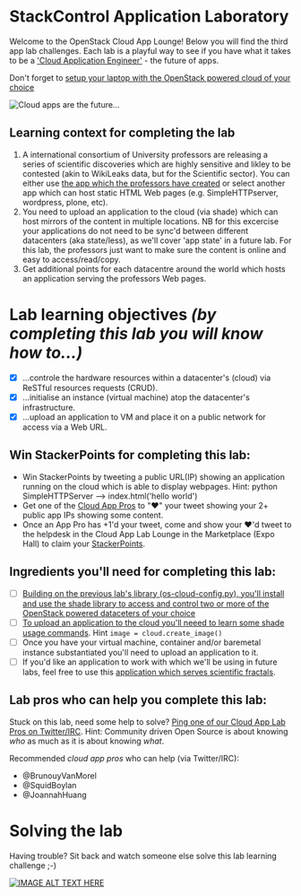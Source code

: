 # StackControl Application Laboratory

Welcome to the OpenStack Cloud App Lounge!  Below you will find the third app lab challenges.  Each lab is a playful way to see if you have what it takes to be a ['Cloud Application Engineer'](/cloud-application-engineer.md) - the future of apps. 

Don't forget to [setup your laptop with the OpenStack powered cloud of your choice](/prereq)

![Cloud apps are the future...](https://pbs.twimg.com/media/CuhvImeVYAAP71i.jpg:large)

## Learning context for completing the lab
 1. A international consortium of University professors are releasing a series of scientific discoveries which are highly sensitive and likley to be contested (akin to WikiLeaks data, but for the Scientific sector).  You can either use [the app which the professors have created](http://developer.openstack.org/firstapp-shade/introduction.html) or select another app which can host static HTML Web pages (e.g. SimpleHTTPserver, wordpress, plone, etc).
 2. You need to upload an application to the cloud (via shade) which can host mirrors of the content in multiple locations.  NB for this excercise your applications do not need to be sync'd between different datacenters (aka state/less), as we'll cover 'app state' in a future lab.  For this lab, the professors just want to make sure the content is online and easy to access/read/copy.
 3. Get additional points for each datacentre around the world which hosts an application serving the professors Web pages.

# Lab learning objectives _(by completing this lab you will know how to...)_
 - [x] ...controle the hardware resources within a datacenter's (cloud) via ReSTful resources requests (CRUD).
 - [x] ...initialise an instance (virtual machine) atop the datacenter's infrastructure.
 - [x] ...upload an application to VM and place it on a public network for access via a Web URL.

## Win StackerPoints for completing this lab:
  - Win StackerPoints by tweeting a public URL(IP) showing an application running on the cloud which is able to display webpages. Hint: python SimpleHTTPServer --> index.html('hello world')
  - Get one of the [Cloud App Pros](https://docs.google.com/presentation/d/1RBtAOjxmUh97fXrJlowvqVNmq2-8FxvBIHx2Dts1Jh8/pub?start=true&loop=true&delayms=1000) to "❤" your tweet showing your 2+ public app IPs showing some content.
  - Once an App Pro has +1'd your tweet, come and show your ❤'d tweet to the helpdesk in the Cloud App Lab Lounge in the Marketplace (Expo Hall) to claim your [StackerPoints](/StackerPoints).

## Ingredients you'll need for completing this lab:
  - [ ] [Building on the previous lab's library (os-cloud-config.py), you'll install and use the shade library to access and control two or more of the OpenStack powered dataceters of your choice](https://github.com/openstack-infra/shade)
  - [ ] [To upload an application to the cloud you'll neeed to learn some shade usage commands](http://docs.openstack.org/infra/shade/usage.html).  Hint `image = cloud.create_image()`
  - [ ] Once you have your virtual machine, container and/or baremetal instance substantiated you'll need to upload an application to it.
  - [ ] If you'd like an application to work with which we'll be using in future labs, feel free to use this [application which serves scientific fractals](http://developer.openstack.org/firstapp-shade/introduction.html#complete-code-sample).

## Lab pros who can help you complete this lab:
Stuck on this lab, need some help to solve?  [Ping one of our Cloud App Lab Pros on Twitter/IRC](https://docs.google.com/presentation/d/1RBtAOjxmUh97fXrJlowvqVNmq2-8FxvBIHx2Dts1Jh8/pub?start=true&loop=false&delayms=2000). Hint: Community driven Open Source is about knowing *who* as much as it is about knowing *what*.

Recommended _cloud app pros_ who can help (via Twitter/IRC):
 - @BrunouyVanMorel
 - @SquidBoylan
 - @JoannahHuang
 
# Solving the lab
Having trouble?  Sit back and watch someone else solve this lab learning challenge ;-)

[![IMAGE ALT TEXT HERE](http://img.youtube.com/vi/JyQHoDoypGM/0.jpg)](http://www.youtube.com/watch?v=YOUTUBE_JyQHoDoypGM)

